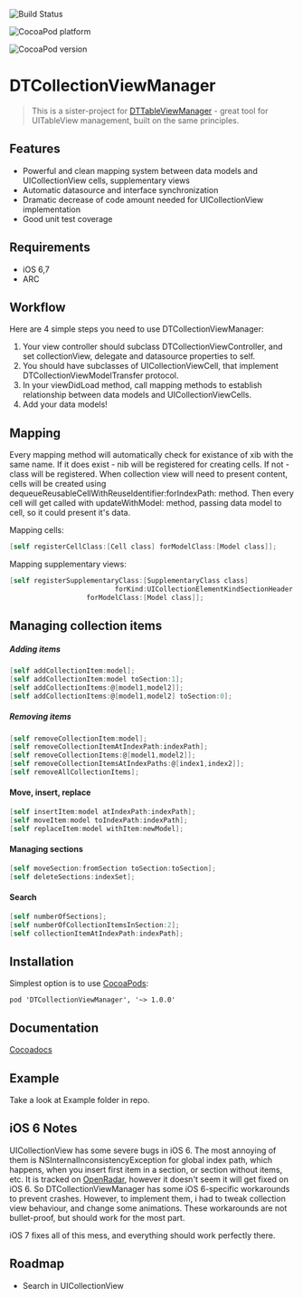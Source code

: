 ![Build Status](https://travis-ci.org/DenHeadless/DTCollectionViewManager.png?branch=master,development)

![CocoaPod platform](http://cocoapod-badges.herokuapp.com/p/DTCollectionViewManager/badge.png)

![CocoaPod version](http://cocoapod-badges.herokuapp.com/v/DTCollectionViewManager/badge.png)

DTCollectionViewManager
=======================

> This is a sister-project for [DTTableViewManager](https://github.com/DenHeadless/DTTableViewManager) - great tool for UITableView management, built on the same principles.

## Features

* Powerful and clean mapping system between data models and UICollectionView cells, supplementary views 
* Automatic datasource and interface synchronization
* Dramatic decrease of code amount needed for UICollectionView implementation
* Good unit test coverage

## Requirements

- iOS 6,7
- ARC

## Workflow

Here are 4 simple steps you need to use DTCollectionViewManager:

1. Your view controller should subclass DTCollectionViewController, and set collectionView, delegate and datasource properties to self.
2. You should have subclasses of UICollectionViewCell, that implement DTCollectionViewModelTransfer protocol.
3. In your viewDidLoad method, call mapping methods to establish relationship between data models and UICollectionViewCells.
4. Add your data models!

## Mapping

Every mapping method will automatically check for existance of xib with the same name. If it does exist - nib will be registered for creating cells. If not - class will be registered. When collection view will need to present content, cells will be created using dequeueReusableCellWithReuseIdentifier:forIndexPath: method. Then every cell will get called with updateWithModel: method, passing data model to cell, so it could present it's data.

Mapping cells:

```objective-c
[self registerCellClass:[Cell class] forModelClass:[Model class]];
```

Mapping supplementary views:
```objective-c
[self registerSupplementaryClass:[SupplementaryClass class] 
						  forKind:UICollectionElementKindSectionHeader
                   forModelClass:[Model class]];
```

## Managing collection items

##### Adding items

```objective-c
[self addCollectionItem:model];
[self addCollectionItem:model toSection:1];
[self addCollectionItems:@[model1,model2]];
[self addCollectionItems:@[model1,model2] toSection:0];
```

##### Removing items

```objective-c
[self removeCollectionItem:model];
[self removeCollectionItemAtIndexPath:indexPath];
[self removeCollectionItems:@[model1,model2]];
[self removeCollectionItemsAtIndexPaths:@[index1,index2]];
[self removeAllCollectionItems];
```	

#### Move, insert, replace

```objective-c
[self insertItem:model atIndexPath:indexPath];
[self moveItem:model toIndexPath:indexPath];
[self replaceItem:model withItem:newModel];
```

#### Managing sections

```objective-c
[self moveSection:fromSection toSection:toSection];
[self deleteSections:indexSet];
```	

#### Search 

```objective-c
[self numberOfSections];
[self numberOfCollectionItemsInSection:2];
[self collectionItemAtIndexPath:indexPath];
```	

## Installation

Simplest option is to use [CocoaPods](http://www.cocoapods.org):

	pod 'DTCollectionViewManager', '~> 1.0.0'
	
## Documentation

[Cocoadocs](http://cocoadocs.org/docsets/DTCollectionViewManager)

## Example

Take a look at Example folder in repo.

## iOS 6 Notes

UICollectionView has some severe bugs in iOS 6. The most annoying of them is NSInternalInconsistencyException for global index path, which happens, when you insert first item in a section, or section without items, etc. It is tracked on [OpenRadar](http://openradar.appspot.com/12954582), however it doesn't seem it will get fixed on iOS 6. So DTCollectionViewManager has some iOS 6-specific workarounds to prevent crashes. However, to implement them, i had to tweak collection view behaviour, and change some animations. These workarounds are not bullet-proof, but should work for the most part. 

iOS 7 fixes all of this mess, and everything should work perfectly there. 

## Roadmap

- Search in UICollectionView

